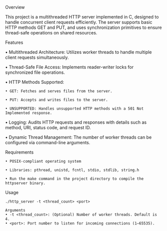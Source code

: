 Overview

This project is a multithreaded HTTP server implemented in C, designed to handle concurrent client requests efficiently. The server supports basic HTTP methods GET and PUT, and uses synchronization primitives to ensure thread-safe operations on shared resources.

Features

• Multithreaded Architecture: Utilizes worker threads to handle multiple client requests simultaneously.

• Thread-Safe File Access: Implements reader-writer locks for synchronized file operations.

• HTTP Methods Supported:

	• GET: Fetches and serves files from the server.
 
	• PUT: Accepts and writes files to the server.
 
	• UNSUPPORTED: Handles unsupported HTTP methods with a 501 Not Implemented response.
• Logging: Audits HTTP requests and responses with details such as method, URI, status code, and request ID.

• Dynamic Thread Management: The number of worker threads can be configured via command-line arguments.

 Requirements
 
  	• POSIX-compliant operating system
   
  	• Libraries: pthread, unistd, fcntl, stdio, stdlib, string.h
   
  	• Run the make command in the project directory to compile the httpserver binary.

 Usage
  	
	./http_server -t <thread_count> <port>
  
 	Arguments
	• -t <thread_count>: (Optional) Number of worker threads. Default is 4.
	• <port>: Port number to listen for incoming connections (1–65535).
